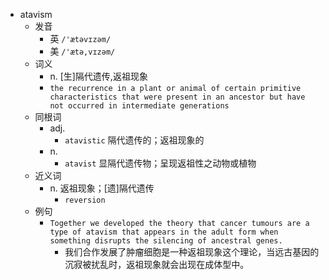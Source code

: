 - atavism
  - 发音
    - 英 `/'ætəvɪzəm/`
    - 美 `/'ætə,vɪzəm/`
  - 词义
    - n. [生]隔代遗传,返祖现象
    - `the recurrence in a plant or animal of certain primitive characteristics that were present in an ancestor but have not occurred in intermediate generations `
  - 同根词
    - adj.
      - `atavistic` 隔代遗传的；返祖现象的
    - n.
      - `atavist` 显隔代遗传物；呈现返祖性之动物或植物
  - 近义词
    - n. 返祖现象；[遗]隔代遗传
      - `reversion`
  - 例句
    - `Together we developed the theory that cancer tumours are a type of atavism that appears in the adult form when something disrupts the silencing of ancestral genes.`
      - 我们合作发展了肿瘤细胞是一种返祖现象这个理论，当远古基因的沉寂被扰乱时，返祖现象就会出现在成体型中。

